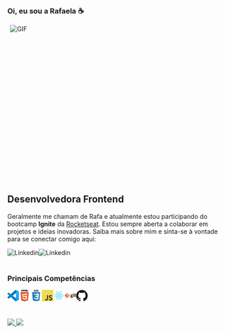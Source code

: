 ### Oi, eu sou a Rafaela ☕

 <img align="right" alt="GIF" src="https://media.tenor.com/N-fJ0Azh_ykAAAAC/cat-computer.gif" width="498" height="382" />
 
 ## Desenvolvedora Frontend

Geralmente me chamam de Rafa e atualmente estou participando do bootcamp <b>Ignite</b> da [Rocketseat](https://www.rocketseat.com.br/). Estou sempre aberta a colaborar em projetos e ideias inovadoras. Saiba mais sobre mim e sinta-se à vontade para se conectar comigo aqui:

 <a href="https://www.linkedin.com/in/rafaela-miranda/" target="_blank"><img align="left" alt="Linkedin" src="https://img.shields.io/badge/LinkedIn-0077B5?style=for-the-badge&logo=linkedin&logoColor=white" /></a>
 <a href="mailto:rafaela-gomes@outlook.com" target="_blank"><img align="left" alt="Linkedin" src="https://img.shields.io/badge/Microsoft_Outlook-0078D4?style=for-the-badge&logo=microsoft-outlook&logoColor=white" /></a>

<br><br>

### Principais Competências

<img align="left" alt="Visual Studio Code" width="26px" src="https://raw.githubusercontent.com/github/explore/80688e429a7d4ef2fca1e82350fe8e3517d3494d/topics/visual-studio-code/visual-studio-code.png" />
<img align="left" alt="HTML5" width="26px" src="https://raw.githubusercontent.com/github/explore/80688e429a7d4ef2fca1e82350fe8e3517d3494d/topics/html/html.png" />
<img align="left" alt="CSS3" width="26px" src="https://raw.githubusercontent.com/github/explore/80688e429a7d4ef2fca1e82350fe8e3517d3494d/topics/css/css.png" />
<img align="left" alt="JavaScript" width="26px" src="https://raw.githubusercontent.com/github/explore/80688e429a7d4ef2fca1e82350fe8e3517d3494d/topics/javascript/javascript.png" />
<img align="left" alt="React" width="26px" src="https://raw.githubusercontent.com/github/explore/80688e429a7d4ef2fca1e82350fe8e3517d3494d/topics/react/react.png" />
<img align="left" alt="Git" width="26px" src="https://raw.githubusercontent.com/github/explore/80688e429a7d4ef2fca1e82350fe8e3517d3494d/topics/git/git.png" />
<img align="left" alt="GitHub" width="26px" src="https://raw.githubusercontent.com/github/explore/78df643247d429f6cc873026c0622819ad797942/topics/github/github.png" />

<br><br>

<br>
<div>
  <a href="https://github.com/RafaelaMiranda">
  <img width="500vw" src="https://github-readme-stats.vercel.app/api?username=RafaelaMiranda&show_icons=true&theme=dracula&include_all_commits=true&count_private=true"/>
  <img width="500vw" src="https://github-readme-streak-stats.herokuapp.com/?user=rafaelamiranda&theme=dracula&include_all_commits"/>
  </a>
<div>


